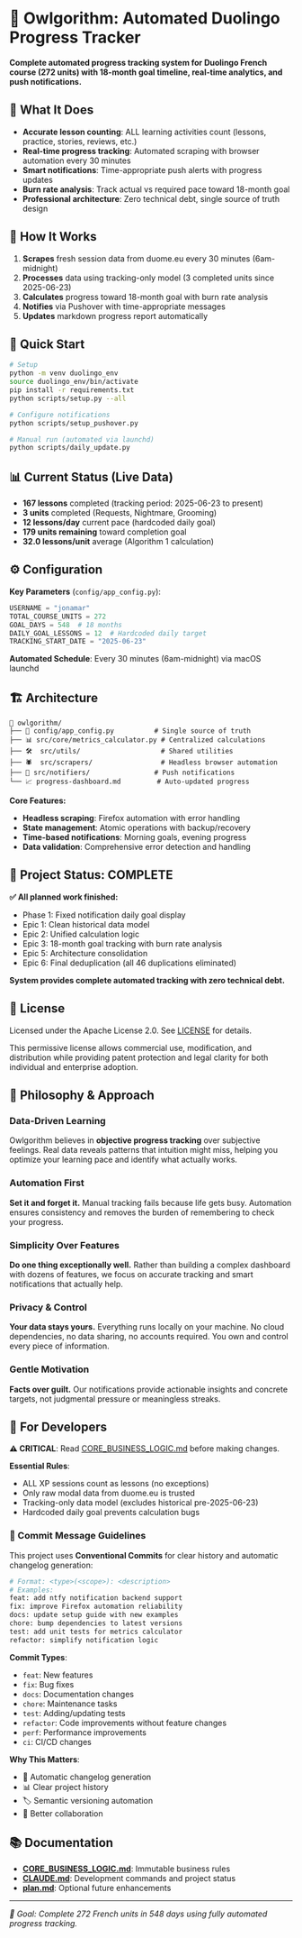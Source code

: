 # 🦉 Owlgorithm: Automated Duolingo Progress Tracker

**Complete automated progress tracking system for Duolingo French course (272 units) with 18-month goal timeline, real-time analytics, and push notifications.**

## 🎯 What It Does

- **Accurate lesson counting**: ALL learning activities count (lessons, practice, stories, reviews, etc.)
- **Real-time progress tracking**: Automated scraping with browser automation every 30 minutes
- **Smart notifications**: Time-appropriate push alerts with progress updates
- **Burn rate analysis**: Track actual vs required pace toward 18-month goal
- **Professional architecture**: Zero technical debt, single source of truth design

## 🔄 How It Works

1. **Scrapes** fresh session data from duome.eu every 30 minutes (6am-midnight)
2. **Processes** data using tracking-only model (3 completed units since 2025-06-23)
3. **Calculates** progress toward 18-month goal with burn rate analysis
4. **Notifies** via Pushover with time-appropriate messages
5. **Updates** markdown progress report automatically

## 🚀 Quick Start

```bash
# Setup
python -m venv duolingo_env
source duolingo_env/bin/activate
pip install -r requirements.txt
python scripts/setup.py --all

# Configure notifications
python scripts/setup_pushover.py

# Manual run (automated via launchd)
python scripts/daily_update.py
```

## 📊 Current Status (Live Data)

- **167 lessons** completed (tracking period: 2025-06-23 to present)
- **3 units** completed (Requests, Nightmare, Grooming)
- **12 lessons/day** current pace (hardcoded daily goal)
- **179 units remaining** toward completion goal
- **32.0 lessons/unit** average (Algorithm 1 calculation)

## ⚙️ Configuration

**Key Parameters** (`config/app_config.py`):
```python
USERNAME = "jonamar"
TOTAL_COURSE_UNITS = 272
GOAL_DAYS = 548  # 18 months
DAILY_GOAL_LESSONS = 12  # Hardcoded daily target
TRACKING_START_DATE = "2025-06-23"
```

**Automated Schedule**: Every 30 minutes (6am-midnight) via macOS launchd

## 🏗️ Architecture

```
📁 owlgorithm/
├── 🔧 config/app_config.py          # Single source of truth
├── 📊 src/core/metrics_calculator.py # Centralized calculations  
├── 🛠️  src/utils/                    # Shared utilities
├── 🕷️  src/scrapers/                 # Headless browser automation
├── 📱 src/notifiers/                # Push notifications
└── 📈 progress-dashboard.md         # Auto-updated progress
```

**Core Features:**
- **Headless scraping**: Firefox automation with error handling
- **State management**: Atomic operations with backup/recovery
- **Time-based notifications**: Morning goals, evening progress
- **Data validation**: Comprehensive error detection and handling

## 🎉 Project Status: COMPLETE

**✅ All planned work finished:**
- Phase 1: Fixed notification daily goal display
- Epic 1: Clean historical data model
- Epic 2: Unified calculation logic
- Epic 3: 18-month goal tracking with burn rate analysis
- Epic 5: Architecture consolidation
- Epic 6: Final deduplication (all 46 duplications eliminated)

**System provides complete automated tracking with zero technical debt.**

## 📜 License

Licensed under the Apache License 2.0. See [LICENSE](LICENSE) for details.

This permissive license allows commercial use, modification, and distribution while providing patent protection and legal clarity for both individual and enterprise adoption.

## 🎯 Philosophy & Approach

### Data-Driven Learning
Owlgorithm believes in **objective progress tracking** over subjective feelings. Real data reveals patterns that intuition might miss, helping you optimize your learning pace and identify what actually works.

### Automation First
**Set it and forget it.** Manual tracking fails because life gets busy. Automation ensures consistency and removes the burden of remembering to check your progress.

### Simplicity Over Features
**Do one thing exceptionally well.** Rather than building a complex dashboard with dozens of features, we focus on accurate tracking and smart notifications that actually help.

### Privacy & Control
**Your data stays yours.** Everything runs locally on your machine. No cloud dependencies, no data sharing, no accounts required. You own and control every piece of information.

### Gentle Motivation
**Facts over guilt.** Our notifications provide actionable insights and concrete targets, not judgmental pressure or meaningless streaks.

## 🚨 For Developers

**⚠️ CRITICAL**: Read [CORE_BUSINESS_LOGIC.md](CORE_BUSINESS_LOGIC.md) before making changes.

**Essential Rules**:
- ALL XP sessions count as lessons (no exceptions)
- Only raw modal data from duome.eu is trusted
- Tracking-only data model (excludes historical pre-2025-06-23)
- Hardcoded daily goal prevents calculation bugs

### 📝 Commit Message Guidelines

This project uses **Conventional Commits** for clear history and automatic changelog generation:

```bash
# Format: <type>(<scope>): <description>
# Examples:
feat: add ntfy notification backend support
fix: improve Firefox automation reliability  
docs: update setup guide with new examples
chore: bump dependencies to latest versions
test: add unit tests for metrics calculator
refactor: simplify notification logic
```

**Commit Types**:
- `feat`: New features
- `fix`: Bug fixes  
- `docs`: Documentation changes
- `chore`: Maintenance tasks
- `test`: Adding/updating tests
- `refactor`: Code improvements without feature changes
- `perf`: Performance improvements
- `ci`: CI/CD changes

**Why This Matters**:
- 🤖 Automatic changelog generation
- 📊 Clear project history
- 🏷️ Semantic versioning automation
- 🤝 Better collaboration

## 📚 Documentation

- **[CORE_BUSINESS_LOGIC.md](CORE_BUSINESS_LOGIC.md)**: Immutable business rules
- **[CLAUDE.md](CLAUDE.md)**: Development commands and project status
- **[plan.md](plan.md)**: Optional future enhancements

---

*🎯 Goal: Complete 272 French units in 548 days using fully automated progress tracking.*